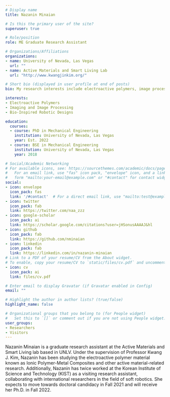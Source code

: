 ```yaml
---
# Display name
title: Nazanin Minaian

# Is this the primary user of the site?
superuser: true

# Role/position
role: ME Graduate Research Assistant

# Organizations/Affiliations
organizations:
- name: University of Nevada, Las Vegas
  url: ""
- name: Active Materials and Smart Living Lab
  url: "http://www.kwangjinkim.org/"

# Short bio (displayed in user profile at end of posts)
bio: My research interests include electroactive polymers, image processing, bio-inspired robotic designs.

interests:
- Electroactive Polymers
- Imaging and Image Processing
- Bio-Inspired Robotic Designs

education:
  courses:
  - course: PhD in Mechanical Engineering
    institution: University of Nevada, Las Vegas
    year: Est. 2022
  - course: BSE in Mechanical Engineering
    institution: University of Nevada, Las Vegas
    year: 2018

# Social/Academic Networking
# For available icons, see: https://sourcethemes.com/academic/docs/page-builder/#icons
#   For an email link, use "fas" icon pack, "envelope" icon, and a link in the
#   form "mailto:your-email@example.com" or "#contact" for contact widget.
social:
- icon: envelope
  icon_pack: fas
  link: '/#contact'  # For a direct email link, use "mailto:test@example.org".
- icon: twitter
  icon_pack: fab
  link: https://twitter.com/naa_zzz
- icon: google-scholar
  icon_pack: ai
  link: https://scholar.google.com/citations?user=jHSonusAAAAJ&hl
- icon: github
  icon_pack: fab
  link: https://github.com/nminaian
- icon: linkedin
  icon_pack: fab
  link: https://linkedin.com/in/nazanin-minaian
# Link to a PDF of your resume/CV from the About widget.
# To enable, copy your resume/CV to `static/files/cv.pdf` and uncomment the lines below.
- icon: cv
  icon_pack: ai
  link: files/cv.pdf

# Enter email to display Gravatar (if Gravatar enabled in Config)
email: ""

# Highlight the author in author lists? (true/false)
highlight_name: false

# Organizational groups that you belong to (for People widget)
#   Set this to `[]` or comment out if you are not using People widget.
user_groups:
- Researchers
- Visitors
---
```


Nazanin Minaian is a graduate research assistant at the Active Materials and Smart Living lab based in UNLV. Under the supervision of Professor Kwang J. Kim, Nazanin has been studying the electroactive polymer material known as Ionic Polymer-Metal Composites and other active material-related research. Additionally, Nazanin has twice worked at the Korean Institute of Science and Technology (KIST) as a visiting research assistant, collaborating with international researchers in the field of soft robotics. She expects to move towards doctoral candidacy in Fall 2021 and will receive her Ph.D. in Fall 2022.
